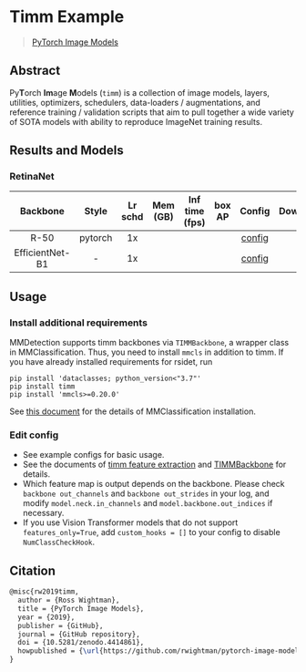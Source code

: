 # Timm Example

> [PyTorch Image Models](https://github.com/rwightman/pytorch-image-models)

<!-- [OTHERS] -->

## Abstract

Py**T**orch **Im**age **M**odels (`timm`) is a collection of image models, layers, utilities, optimizers, schedulers, data-loaders / augmentations, and reference training / validation scripts that aim to pull together a wide variety of SOTA models with ability to reproduce ImageNet training results.

<!--
<div align=center>
<img src="" height="400" />
</div>
-->

## Results and Models

### RetinaNet

|    Backbone     |  Style  | Lr schd | Mem (GB) | Inf time (fps) | box AP |                          Config                           | Download |
| :-------------: | :-----: | :-----: | :------: | :------------: | :----: | :-------------------------------------------------------: | :------: |
|      R-50       | pytorch |   1x    |          |                |        |   [config](./retinanet_timm_tv_resnet50_fpn_1x_coco.py)   |          |
| EfficientNet-B1 |    -    |   1x    |          |                |        | [config](./retinanet_timm_efficientnet_b1_fpn_1x_coco.py) |          |

## Usage

### Install additional requirements

MMDetection supports timm backbones via `TIMMBackbone`, a wrapper class in MMClassification.
Thus, you need to install `mmcls` in addition to timm.
If you have already installed requirements for rsidet, run

```shell
pip install 'dataclasses; python_version<"3.7"'
pip install timm
pip install 'mmcls>=0.20.0'
```

See [this document](https://mmclassification.readthedocs.io/en/latest/install.html) for the details of MMClassification installation.

### Edit config

- See example configs for basic usage.
- See the documents of [timm feature extraction](https://rwightman.github.io/pytorch-image-models/feature_extraction/#multi-scale-feature-maps-feature-pyramid) and [TIMMBackbone](https://mmclassification.readthedocs.io/en/latest/api.html#mmcls.models.backbones.TIMMBackbone) for details.
- Which feature map is output depends on the backbone.
  Please check `backbone out_channels` and `backbone out_strides` in your log, and modify `model.neck.in_channels` and `model.backbone.out_indices` if necessary.
- If you use Vision Transformer models that do not support `features_only=True`, add `custom_hooks = []` to your config to disable `NumClassCheckHook`.

## Citation

```latex
@misc{rw2019timm,
  author = {Ross Wightman},
  title = {PyTorch Image Models},
  year = {2019},
  publisher = {GitHub},
  journal = {GitHub repository},
  doi = {10.5281/zenodo.4414861},
  howpublished = {\url{https://github.com/rwightman/pytorch-image-models}}
}
```
